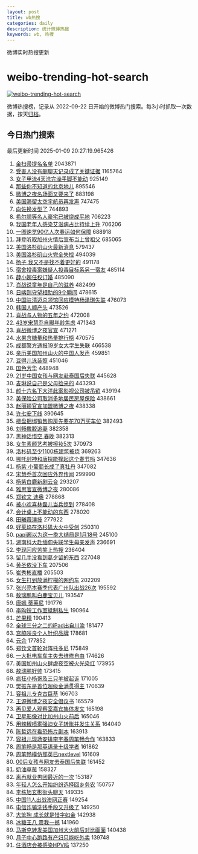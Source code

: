 ```yaml
---
layout: post
title: wb热搜
categories: daily
description: 统计微博热搜
keywords: wb, 热搜
---
```


微博实时热搜更新

# weibo-trending-hot-search

[![weibo-trending-hot-search](https://github.com/ameizi/weibo-trending-hot-search/actions/workflows/ci.yml/badge.svg)](https://github.com/ameizi/weibo-trending-hot-search/actions/workflows/ci.yml)

微博热搜榜，记录从 2022-09-22 日开始的微博热门搜索。每3小时抓取一次数据，按天[归档](./archives)。

## 今日热门搜索

<!-- BEGIN --> 
最后更新时间 2025-01-09 20:27:19.965426 
1. [金扫帚提名名单](https://s.weibo.com/weibo?q=%E9%87%91%E6%89%AB%E5%B8%9A%E6%8F%90%E5%90%8D%E5%90%8D%E5%8D%95&t=31&band_rank=1&Refer=top) 2043871
1. [受害人没有删聊天记录成了关键证据](https://s.weibo.com/weibo?q=%23%E5%8F%97%E5%AE%B3%E4%BA%BA%E6%B2%A1%E6%9C%89%E5%88%A0%E8%81%8A%E5%A4%A9%E8%AE%B0%E5%BD%95%E6%88%90%E4%BA%86%E5%85%B3%E9%94%AE%E8%AF%81%E6%8D%AE%23&t=31&band_rank=1&Refer=top) 1165764
1. [女子甲流4天洗完澡手脚不能动](https://s.weibo.com/weibo?q=%23%E5%A5%B3%E5%AD%90%E7%94%B2%E6%B5%814%E5%A4%A9%E6%B4%97%E5%AE%8C%E6%BE%A1%E6%89%8B%E8%84%9A%E4%B8%8D%E8%83%BD%E5%8A%A8%23&t=31&band_rank=2&Refer=top) 925149
1. [那些你不知道的北京地儿](https://s.weibo.com/weibo?q=%23%E9%82%A3%E4%BA%9B%E4%BD%A0%E4%B8%8D%E7%9F%A5%E9%81%93%E7%9A%84%E5%8C%97%E4%BA%AC%E5%9C%B0%E5%84%BF%23&t=31&band_rank=3&Refer=top) 895546
1. [微博之夜名场面又要来了](https://s.weibo.com/weibo?q=%23%E5%BE%AE%E5%8D%9A%E4%B9%8B%E5%A4%9C%E5%90%8D%E5%9C%BA%E9%9D%A2%E5%8F%88%E8%A6%81%E6%9D%A5%E4%BA%86%23&t=31&band_rank=4&Refer=top) 883198
1. [美国滞留太空宇航员再发声](https://s.weibo.com/weibo?q=%23%E7%BE%8E%E5%9B%BD%E6%BB%9E%E7%95%99%E5%A4%AA%E7%A9%BA%E5%AE%87%E8%88%AA%E5%91%98%E5%86%8D%E5%8F%91%E5%A3%B0%23&t=31&band_rank=5&Refer=top) 747475
1. [向佐换发型了](https://s.weibo.com/weibo?q=%E5%90%91%E4%BD%90%E6%8D%A2%E5%8F%91%E5%9E%8B%E4%BA%86&t=31&band_rank=6&Refer=top) 744893
1. [希尔顿等名人豪宅已被烧成平地](https://s.weibo.com/weibo?q=%23%E5%B8%8C%E5%B0%94%E9%A1%BF%E7%AD%89%E5%90%8D%E4%BA%BA%E8%B1%AA%E5%AE%85%E5%B7%B2%E8%A2%AB%E7%83%A7%E6%88%90%E5%B9%B3%E5%9C%B0%23&t=31&band_rank=2&Refer=top) 706223
1. [我国老年人感染艾滋病占比持续上升](https://s.weibo.com/weibo?q=%23%E6%88%91%E5%9B%BD%E8%80%81%E5%B9%B4%E4%BA%BA%E6%84%9F%E6%9F%93%E8%89%BE%E6%BB%8B%E7%97%85%E5%8D%A0%E6%AF%94%E6%8C%81%E7%BB%AD%E4%B8%8A%E5%8D%87%23&t=31&band_rank=7&Refer=top) 706206
1. [一图速览90亿人次春运如何保障](https://s.weibo.com/weibo?q=%E4%B8%80%E5%9B%BE%E9%80%9F%E8%A7%8890%E4%BA%BF%E4%BA%BA%E6%AC%A1%E6%98%A5%E8%BF%90%E5%A6%82%E4%BD%95%E4%BF%9D%E9%9A%9C&t=31&band_rank=3&Refer=top) 688918
1. [拜登听取加州火情后宣布当上曾祖父](https://s.weibo.com/weibo?q=%23%E6%8B%9C%E7%99%BB%E5%90%AC%E5%8F%96%E5%8A%A0%E5%B7%9E%E7%81%AB%E6%83%85%E5%90%8E%E5%AE%A3%E5%B8%83%E5%BD%93%E4%B8%8A%E6%9B%BE%E7%A5%96%E7%88%B6%23&t=31&band_rank=4&Refer=top) 685065
1. [美国洛杉矶山火最新消息](https://s.weibo.com/weibo?q=%23%E7%BE%8E%E5%9B%BD%E6%B4%9B%E6%9D%89%E7%9F%B6%E5%B1%B1%E7%81%AB%E6%9C%80%E6%96%B0%E6%B6%88%E6%81%AF%23&t=31&band_rank=8&Refer=top) 579437
1. [美国洛杉矶山火完全失控](https://s.weibo.com/weibo?q=%23%E7%BE%8E%E5%9B%BD%E6%B4%9B%E6%9D%89%E7%9F%B6%E5%B1%B1%E7%81%AB%E5%AE%8C%E5%85%A8%E5%A4%B1%E6%8E%A7%23&t=31&band_rank=5&Refer=top) 494039
1. [杨子 我又不是找不着更好的](https://s.weibo.com/weibo?q=%E6%9D%A8%E5%AD%90%20%E6%88%91%E5%8F%88%E4%B8%8D%E6%98%AF%E6%89%BE%E4%B8%8D%E7%9D%80%E6%9B%B4%E5%A5%BD%E7%9A%84&t=31&band_rank=6&Refer=top) 491178
1. [宿舍投毒案嫌疑人投毒目标系另一宿友](https://s.weibo.com/weibo?q=%23%E5%AE%BF%E8%88%8D%E6%8A%95%E6%AF%92%E6%A1%88%E5%AB%8C%E7%96%91%E4%BA%BA%E6%8A%95%E6%AF%92%E7%9B%AE%E6%A0%87%E7%B3%BB%E5%8F%A6%E4%B8%80%E5%AE%BF%E5%8F%8B%23&t=31&band_rank=10&Refer=top) 485114
1. [薛小婉任权订婚](https://s.weibo.com/weibo?q=%23%E8%96%9B%E5%B0%8F%E5%A9%89%E4%BB%BB%E6%9D%83%E8%AE%A2%E5%A9%9A%23&t=31&band_rank=11&Refer=top) 485090
1. [肖战说童年是自己的滋养](https://s.weibo.com/weibo?q=%23%E8%82%96%E6%88%98%E8%AF%B4%E7%AB%A5%E5%B9%B4%E6%98%AF%E8%87%AA%E5%B7%B1%E7%9A%84%E6%BB%8B%E5%85%BB%23&t=31&band_rank=12&Refer=top) 482499
1. [日喀则守望相助的9个瞬间](https://s.weibo.com/weibo?q=%23%E6%97%A5%E5%96%80%E5%88%99%E5%AE%88%E6%9C%9B%E7%9B%B8%E5%8A%A9%E7%9A%849%E4%B8%AA%E7%9E%AC%E9%97%B4%23&t=31&band_rank=7&Refer=top) 478615
1. [中国驻清迈总领馆回应模特杨泽琪失联](https://s.weibo.com/weibo?q=%23%E4%B8%AD%E5%9B%BD%E9%A9%BB%E6%B8%85%E8%BF%88%E6%80%BB%E9%A2%86%E9%A6%86%E5%9B%9E%E5%BA%94%E6%A8%A1%E7%89%B9%E6%9D%A8%E6%B3%BD%E7%90%AA%E5%A4%B1%E8%81%94%23&t=31&band_rank=8&Refer=top) 476073
1. [韩国人顺产头](https://s.weibo.com/weibo?q=%E9%9F%A9%E5%9B%BD%E4%BA%BA%E9%A1%BA%E4%BA%A7%E5%A4%B4&t=31&band_rank=9&Refer=top) 473526
1. [肖战与人物的五年之约](https://s.weibo.com/weibo?q=%23%E8%82%96%E6%88%98%E4%B8%8E%E4%BA%BA%E7%89%A9%E7%9A%84%E4%BA%94%E5%B9%B4%E4%B9%8B%E7%BA%A6%23&t=31&band_rank=10&Refer=top) 472008
1. [43岁宋慧乔自曝年龄焦虑](https://s.weibo.com/weibo?q=%2343%E5%B2%81%E5%AE%8B%E6%85%A7%E4%B9%94%E8%87%AA%E6%9B%9D%E5%B9%B4%E9%BE%84%E7%84%A6%E8%99%91%23&t=31&band_rank=11&Refer=top) 471343
1. [肖战微博之夜官宣](https://s.weibo.com/weibo?q=%23%E8%82%96%E6%88%98%E5%BE%AE%E5%8D%9A%E4%B9%8B%E5%A4%9C%E5%AE%98%E5%AE%A3%23&t=31&band_rank=12&Refer=top) 471271
1. [水果含糖量和热量排行榜](https://s.weibo.com/weibo?q=%E6%B0%B4%E6%9E%9C%E5%90%AB%E7%B3%96%E9%87%8F%E5%92%8C%E7%83%AD%E9%87%8F%E6%8E%92%E8%A1%8C%E6%A6%9C&t=31&band_rank=13&Refer=top) 470575
1. [成都警方通报19岁女大学生失联](https://s.weibo.com/weibo?q=%23%E6%88%90%E9%83%BD%E8%AD%A6%E6%96%B9%E9%80%9A%E6%8A%A519%E5%B2%81%E5%A5%B3%E5%A4%A7%E5%AD%A6%E7%94%9F%E5%A4%B1%E8%81%94%23&t=31&band_rank=14&Refer=top) 466538
1. [亲历美国加州山火的中国人发声](https://s.weibo.com/weibo?q=%23%E4%BA%B2%E5%8E%86%E7%BE%8E%E5%9B%BD%E5%8A%A0%E5%B7%9E%E5%B1%B1%E7%81%AB%E7%9A%84%E4%B8%AD%E5%9B%BD%E4%BA%BA%E5%8F%91%E5%A3%B0%23&t=31&band_rank=15&Refer=top) 459851
1. [豆得儿泳装照](https://s.weibo.com/weibo?q=%23%E8%B1%86%E5%BE%97%E5%84%BF%E6%B3%B3%E8%A3%85%E7%85%A7%23&t=31&band_rank=16&Refer=top) 451046
1. [国色芳华](https://s.weibo.com/weibo?q=%E5%9B%BD%E8%89%B2%E8%8A%B3%E5%8D%8E&t=31&band_rank=13&Refer=top) 448948
1. [21岁中国女孩与网友赴泰国后失联](https://s.weibo.com/weibo?q=%2321%E5%B2%81%E4%B8%AD%E5%9B%BD%E5%A5%B3%E5%AD%A9%E4%B8%8E%E7%BD%91%E5%8F%8B%E8%B5%B4%E6%B3%B0%E5%9B%BD%E5%90%8E%E5%A4%B1%E8%81%94%23&t=31&band_rank=17&Refer=top) 445628
1. [麦琳说自己是父母捡来的](https://s.weibo.com/weibo?q=%23%E9%BA%A6%E7%90%B3%E8%AF%B4%E8%87%AA%E5%B7%B1%E6%98%AF%E7%88%B6%E6%AF%8D%E6%8D%A1%E6%9D%A5%E7%9A%84%23&t=31&band_rank=18&Refer=top) 443293
1. [颜十六名下大洋此案影视公司被吊销](https://s.weibo.com/weibo?q=%23%E9%A2%9C%E5%8D%81%E5%85%AD%E5%90%8D%E4%B8%8B%E5%A4%A7%E6%B4%8B%E6%AD%A4%E6%A1%88%E5%BD%B1%E8%A7%86%E5%85%AC%E5%8F%B8%E8%A2%AB%E5%90%8A%E9%94%80%23&t=31&band_rank=19&Refer=top) 439194
1. [美保险公司取消多地居民房屋保险](https://s.weibo.com/weibo?q=%23%E7%BE%8E%E4%BF%9D%E9%99%A9%E5%85%AC%E5%8F%B8%E5%8F%96%E6%B6%88%E5%A4%9A%E5%9C%B0%E5%B1%85%E6%B0%91%E6%88%BF%E5%B1%8B%E4%BF%9D%E9%99%A9%23&t=31&band_rank=20&Refer=top) 438661
1. [赵丽颖官宣加盟微博之夜](https://s.weibo.com/weibo?q=%23%E8%B5%B5%E4%B8%BD%E9%A2%96%E5%AE%98%E5%AE%A3%E5%8A%A0%E7%9B%9F%E5%BE%AE%E5%8D%9A%E4%B9%8B%E5%A4%9C%23&t=31&band_rank=21&Refer=top) 438338
1. [许七安下线](https://s.weibo.com/weibo?q=%E8%AE%B8%E4%B8%83%E5%AE%89%E4%B8%8B%E7%BA%BF&t=31&band_rank=14&Refer=top) 390645
1. [楼盘捆绑销售购房先要花70万买车位](https://s.weibo.com/weibo?q=%23%E6%A5%BC%E7%9B%98%E6%8D%86%E7%BB%91%E9%94%80%E5%94%AE%E8%B4%AD%E6%88%BF%E5%85%88%E8%A6%81%E8%8A%B170%E4%B8%87%E4%B9%B0%E8%BD%A6%E4%BD%8D%23&t=31&band_rank=15&Refer=top) 382493
1. [刘畅撒胶追妻](https://s.weibo.com/weibo?q=%23%E5%88%98%E7%95%85%E6%92%92%E8%83%B6%E8%BF%BD%E5%A6%BB%23&t=31&band_rank=16&Refer=top) 382358
1. [黑神话悟空 春晚](https://s.weibo.com/weibo?q=%E9%BB%91%E7%A5%9E%E8%AF%9D%E6%82%9F%E7%A9%BA%20%E6%98%A5%E6%99%9A&t=31&band_rank=17&Refer=top) 382313
1. [女生素颜艺考被擦妆5次](https://s.weibo.com/weibo?q=%23%E5%A5%B3%E7%94%9F%E7%B4%A0%E9%A2%9C%E8%89%BA%E8%80%83%E8%A2%AB%E6%93%A6%E5%A6%865%E6%AC%A1%23&t=31&band_rank=22&Refer=top) 370973
1. [洛杉矶至少1100栋建筑被烧](https://s.weibo.com/weibo?q=%23%E6%B4%9B%E6%9D%89%E7%9F%B6%E8%87%B3%E5%B0%911100%E6%A0%8B%E5%BB%BA%E7%AD%91%E8%A2%AB%E7%83%A7%23&t=31&band_rank=19&Refer=top) 369263
1. [哪吒封神和唐探能撑起这个春节吗](https://s.weibo.com/weibo?q=%23%E5%93%AA%E5%90%92%E5%B0%81%E7%A5%9E%E5%92%8C%E5%94%90%E6%8E%A2%E8%83%BD%E6%92%91%E8%B5%B7%E8%BF%99%E4%B8%AA%E6%98%A5%E8%8A%82%E5%90%97%23&t=31&band_rank=20&Refer=top) 347636
1. [杨紫 小葡萄长成了真牡丹](https://s.weibo.com/weibo?q=%E6%9D%A8%E7%B4%AB%20%E5%B0%8F%E8%91%A1%E8%90%84%E9%95%BF%E6%88%90%E4%BA%86%E7%9C%9F%E7%89%A1%E4%B8%B9&t=31&band_rank=21&Refer=top) 347082
1. [宋慧乔首次回应外界传闻](https://s.weibo.com/weibo?q=%23%E5%AE%8B%E6%85%A7%E4%B9%94%E9%A6%96%E6%AC%A1%E5%9B%9E%E5%BA%94%E5%A4%96%E7%95%8C%E4%BC%A0%E9%97%BB%23&t=31&band_rank=23&Refer=top) 299990
1. [杨紫白鹿新剧云合](https://s.weibo.com/weibo?q=%23%E6%9D%A8%E7%B4%AB%E7%99%BD%E9%B9%BF%E6%96%B0%E5%89%A7%E4%BA%91%E5%90%88%23&t=31&band_rank=23&Refer=top) 293207
1. [雅思官宣微博之夜](https://s.weibo.com/weibo?q=%23%E9%9B%85%E6%80%9D%E5%AE%98%E5%AE%A3%E5%BE%AE%E5%8D%9A%E4%B9%8B%E5%A4%9C%23&t=31&band_rank=24&Refer=top) 280086
1. [郑钦文 迪奥](https://s.weibo.com/weibo?q=%E9%83%91%E9%92%A6%E6%96%87%20%E8%BF%AA%E5%A5%A5&t=31&band_rank=25&Refer=top) 278868
1. [被小欢喜林磊儿当兵惊到](https://s.weibo.com/weibo?q=%E8%A2%AB%E5%B0%8F%E6%AC%A2%E5%96%9C%E6%9E%97%E7%A3%8A%E5%84%BF%E5%BD%93%E5%85%B5%E6%83%8A%E5%88%B0&t=31&band_rank=26&Refer=top) 278408
1. [会计桌上不能动的东西](https://s.weibo.com/weibo?q=%E4%BC%9A%E8%AE%A1%E6%A1%8C%E4%B8%8A%E4%B8%8D%E8%83%BD%E5%8A%A8%E7%9A%84%E4%B8%9C%E8%A5%BF&t=31&band_rank=24&Refer=top) 278020
1. [田曦薇演技](https://s.weibo.com/weibo?q=%E7%94%B0%E6%9B%A6%E8%96%87%E6%BC%94%E6%8A%80&t=31&band_rank=27&Refer=top) 277922
1. [好莱坞在洛杉矶大火中受创](https://s.weibo.com/weibo?q=%23%E5%A5%BD%E8%8E%B1%E5%9D%9E%E5%9C%A8%E6%B4%9B%E6%9D%89%E7%9F%B6%E5%A4%A7%E7%81%AB%E4%B8%AD%E5%8F%97%E5%88%9B%23&t=31&band_rank=28&Refer=top) 250310
1. [papi酱以为这一季大结局是1月18号](https://s.weibo.com/weibo?q=%23papi%E9%85%B1%E4%BB%A5%E4%B8%BA%E8%BF%99%E4%B8%80%E5%AD%A3%E5%A4%A7%E7%BB%93%E5%B1%80%E6%98%AF1%E6%9C%8818%E5%8F%B7%23&t=31&band_rank=25&Refer=top) 245100
1. [湖南科大赴缅甸失联学生母亲发声](https://s.weibo.com/weibo?q=%23%E6%B9%96%E5%8D%97%E7%A7%91%E5%A4%A7%E8%B5%B4%E7%BC%85%E7%94%B8%E5%A4%B1%E8%81%94%E5%AD%A6%E7%94%9F%E6%AF%8D%E4%BA%B2%E5%8F%91%E5%A3%B0%23&t=31&band_rank=26&Refer=top) 236691
1. [李现回应苦笑上热搜](https://s.weibo.com/weibo?q=%23%E6%9D%8E%E7%8E%B0%E5%9B%9E%E5%BA%94%E8%8B%A6%E7%AC%91%E4%B8%8A%E7%83%AD%E6%90%9C%23&t=31&band_rank=30&Refer=top) 236404
1. [留几手没看到葛夕留的东西](https://s.weibo.com/weibo?q=%23%E7%95%99%E5%87%A0%E6%89%8B%E6%B2%A1%E7%9C%8B%E5%88%B0%E8%91%9B%E5%A4%95%E7%95%99%E7%9A%84%E4%B8%9C%E8%A5%BF%23&t=31&band_rank=27&Refer=top) 227048
1. [黄圣依没下车](https://s.weibo.com/weibo?q=%23%E9%BB%84%E5%9C%A3%E4%BE%9D%E6%B2%A1%E4%B8%8B%E8%BD%A6%23&t=31&band_rank=28&Refer=top) 207506
1. [崔秀彬直播](https://s.weibo.com/weibo?q=%E5%B4%94%E7%A7%80%E5%BD%AC%E7%9B%B4%E6%92%AD&t=31&band_rank=33&Refer=top) 205503
1. [女生打到放满柠檬的网约车](https://s.weibo.com/weibo?q=%23%E5%A5%B3%E7%94%9F%E6%89%93%E5%88%B0%E6%94%BE%E6%BB%A1%E6%9F%A0%E6%AA%AC%E7%9A%84%E7%BD%91%E7%BA%A6%E8%BD%A6%23&t=31&band_rank=34&Refer=top) 202209
1. [张兴亮本赛季代表广州队出战26次](https://s.weibo.com/weibo?q=%23%E5%BC%A0%E5%85%B4%E4%BA%AE%E6%9C%AC%E8%B5%9B%E5%AD%A3%E4%BB%A3%E8%A1%A8%E5%B9%BF%E5%B7%9E%E9%98%9F%E5%87%BA%E6%88%9826%E6%AC%A1%23&t=31&band_rank=29&Refer=top) 195592
1. [敖瑞鹏叫白鹿宝贝儿](https://s.weibo.com/weibo?q=%E6%95%96%E7%91%9E%E9%B9%8F%E5%8F%AB%E7%99%BD%E9%B9%BF%E5%AE%9D%E8%B4%9D%E5%84%BF&t=31&band_rank=30&Refer=top) 193547
1. [唐嫣 蒂芙尼](https://s.weibo.com/weibo?q=%E5%94%90%E5%AB%A3%20%E8%92%82%E8%8A%99%E5%B0%BC&t=31&band_rank=31&Refer=top) 191776
1. [李昀锐工作室抵制私生](https://s.weibo.com/weibo?q=%23%E6%9D%8E%E6%98%80%E9%94%90%E5%B7%A5%E4%BD%9C%E5%AE%A4%E6%8A%B5%E5%88%B6%E7%A7%81%E7%94%9F%23&t=31&band_rank=35&Refer=top) 190964
1. [芒果精](https://s.weibo.com/weibo?q=%E8%8A%92%E6%9E%9C%E7%B2%BE&t=31&band_rank=36&Refer=top) 190413
1. [全球三分之二的iPad出自川渝](https://s.weibo.com/weibo?q=%23%E5%85%A8%E7%90%83%E4%B8%89%E5%88%86%E4%B9%8B%E4%BA%8C%E7%9A%84iPad%E5%87%BA%E8%87%AA%E5%B7%9D%E6%B8%9D%23&t=31&band_rank=32&Refer=top) 181477
1. [宫脇咲良个人针织品牌](https://s.weibo.com/weibo?q=%23%E5%AE%AB%E8%84%87%E5%92%B2%E8%89%AF%E4%B8%AA%E4%BA%BA%E9%92%88%E7%BB%87%E5%93%81%E7%89%8C%23&t=31&band_rank=33&Refer=top) 178681
1. [云合](https://s.weibo.com/weibo?q=%E4%BA%91%E5%90%88&t=31&band_rank=34&Refer=top) 177852
1. [郑钦文首轮对阵托多尼](https://s.weibo.com/weibo?q=%23%E9%83%91%E9%92%A6%E6%96%87%E9%A6%96%E8%BD%AE%E5%AF%B9%E9%98%B5%E6%89%98%E5%A4%9A%E5%B0%BC%23&t=31&band_rank=37&Refer=top) 175849
1. [一大批电车车主失去维修自由](https://s.weibo.com/weibo?q=%23%E4%B8%80%E5%A4%A7%E6%89%B9%E7%94%B5%E8%BD%A6%E8%BD%A6%E4%B8%BB%E5%A4%B1%E5%8E%BB%E7%BB%B4%E4%BF%AE%E8%87%AA%E7%94%B1%23&t=31&band_rank=35&Refer=top) 174626
1. [美国加州山火肆虐夜空被火光染红](https://s.weibo.com/weibo?q=%23%E7%BE%8E%E5%9B%BD%E5%8A%A0%E5%B7%9E%E5%B1%B1%E7%81%AB%E8%82%86%E8%99%90%E5%A4%9C%E7%A9%BA%E8%A2%AB%E7%81%AB%E5%85%89%E6%9F%93%E7%BA%A2%23&t=31&band_rank=42&Refer=top) 173955
1. [敖瑞鹏好帅](https://s.weibo.com/weibo?q=%E6%95%96%E7%91%9E%E9%B9%8F%E5%A5%BD%E5%B8%85&t=31&band_rank=39&Refer=top) 173415
1. [疯狂小杨哥及三只羊被起诉](https://s.weibo.com/weibo?q=%23%E7%96%AF%E7%8B%82%E5%B0%8F%E6%9D%A8%E5%93%A5%E5%8F%8A%E4%B8%89%E5%8F%AA%E7%BE%8A%E8%A2%AB%E8%B5%B7%E8%AF%89%23&t=31&band_rank=40&Refer=top) 171005
1. [樊振东是首位超级金满贯得主](https://s.weibo.com/weibo?q=%23%E6%A8%8A%E6%8C%AF%E4%B8%9C%E6%98%AF%E9%A6%96%E4%BD%8D%E8%B6%85%E7%BA%A7%E9%87%91%E6%BB%A1%E8%B4%AF%E5%BE%97%E4%B8%BB%23&t=31&band_rank=36&Refer=top) 170639
1. [容祖儿专克古巨基](https://s.weibo.com/weibo?q=%23%E5%AE%B9%E7%A5%96%E5%84%BF%E4%B8%93%E5%85%8B%E5%8F%A4%E5%B7%A8%E5%9F%BA%23&t=31&band_rank=41&Refer=top) 166703
1. [王源微博之夜安全倡议书](https://s.weibo.com/weibo?q=%23%E7%8E%8B%E6%BA%90%E5%BE%AE%E5%8D%9A%E4%B9%8B%E5%A4%9C%E5%AE%89%E5%85%A8%E5%80%A1%E8%AE%AE%E4%B9%A6%23&t=31&band_rank=42&Refer=top) 165579
1. [再见爱人观察室嘉宾集体发文](https://s.weibo.com/weibo?q=%23%E5%86%8D%E8%A7%81%E7%88%B1%E4%BA%BA%E8%A7%82%E5%AF%9F%E5%AE%A4%E5%98%89%E5%AE%BE%E9%9B%86%E4%BD%93%E5%8F%91%E6%96%87%23&t=31&band_rank=37&Refer=top) 165198
1. [卫星影像对比加州山火前后](https://s.weibo.com/weibo?q=%23%E5%8D%AB%E6%98%9F%E5%BD%B1%E5%83%8F%E5%AF%B9%E6%AF%94%E5%8A%A0%E5%B7%9E%E5%B1%B1%E7%81%AB%E5%89%8D%E5%90%8E%23&t=31&band_rank=43&Refer=top) 165046
1. [用辣椒喷雾强迫女子转账并发生关系](https://s.weibo.com/weibo?q=%23%E7%94%A8%E8%BE%A3%E6%A4%92%E5%96%B7%E9%9B%BE%E5%BC%BA%E8%BF%AB%E5%A5%B3%E5%AD%90%E8%BD%AC%E8%B4%A6%E5%B9%B6%E5%8F%91%E7%94%9F%E5%85%B3%E7%B3%BB%23&t=31&band_rank=44&Refer=top) 164040
1. [陈哲远在看恐怖片剧本](https://s.weibo.com/weibo?q=%E9%99%88%E5%93%B2%E8%BF%9C%E5%9C%A8%E7%9C%8B%E6%81%90%E6%80%96%E7%89%87%E5%89%A7%E6%9C%AC&t=31&band_rank=45&Refer=top) 163913
1. [容祖儿现场安排李宇春周笔畅合作](https://s.weibo.com/weibo?q=%23%E5%AE%B9%E7%A5%96%E5%84%BF%E7%8E%B0%E5%9C%BA%E5%AE%89%E6%8E%92%E6%9D%8E%E5%AE%87%E6%98%A5%E5%91%A8%E7%AC%94%E7%95%85%E5%90%88%E4%BD%9C%23&t=31&band_rank=46&Refer=top) 163833
1. [周笔畅是那英语录十级学者](https://s.weibo.com/weibo?q=%23%E5%91%A8%E7%AC%94%E7%95%85%E6%98%AF%E9%82%A3%E8%8B%B1%E8%AF%AD%E5%BD%95%E5%8D%81%E7%BA%A7%E5%AD%A6%E8%80%85%23&t=31&band_rank=38&Refer=top) 161862
1. [周笔畅模仿那英已nextlevel](https://s.weibo.com/weibo?q=%23%E5%91%A8%E7%AC%94%E7%95%85%E6%A8%A1%E4%BB%BF%E9%82%A3%E8%8B%B1%E5%B7%B2nextlevel%23&t=31&band_rank=39&Refer=top) 161609
1. [00后女孩与网友去泰国后失联](https://s.weibo.com/weibo?q=%2300%E5%90%8E%E5%A5%B3%E5%AD%A9%E4%B8%8E%E7%BD%91%E5%8F%8B%E5%8E%BB%E6%B3%B0%E5%9B%BD%E5%90%8E%E5%A4%B1%E8%81%94%23&t=31&band_rank=40&Refer=top) 161452
1. [奶油草莓](https://s.weibo.com/weibo?q=%E5%A5%B6%E6%B2%B9%E8%8D%89%E8%8E%93&t=31&band_rank=41&Refer=top) 158327
1. [离再就业男团最近的一次](https://s.weibo.com/weibo?q=%E7%A6%BB%E5%86%8D%E5%B0%B1%E4%B8%9A%E7%94%B7%E5%9B%A2%E6%9C%80%E8%BF%91%E7%9A%84%E4%B8%80%E6%AC%A1&t=31&band_rank=48&Refer=top) 153187
1. [年轻人怎么开始纷纷选择回乡务农](https://s.weibo.com/weibo?q=%23%E5%B9%B4%E8%BD%BB%E4%BA%BA%E6%80%8E%E4%B9%88%E5%BC%80%E5%A7%8B%E7%BA%B7%E7%BA%B7%E9%80%89%E6%8B%A9%E5%9B%9E%E4%B9%A1%E5%8A%A1%E5%86%9C%23&t=31&band_rank=50&Refer=top) 150757
1. [李栋旭玄彬街头聊天](https://s.weibo.com/weibo?q=%23%E6%9D%8E%E6%A0%8B%E6%97%AD%E7%8E%84%E5%BD%AC%E8%A1%97%E5%A4%B4%E8%81%8A%E5%A4%A9%23&t=31&band_rank=43&Refer=top) 149335
1. [中国11人出战澳网正赛](https://s.weibo.com/weibo?q=%23%E4%B8%AD%E5%9B%BD11%E4%BA%BA%E5%87%BA%E6%88%98%E6%BE%B3%E7%BD%91%E6%AD%A3%E8%B5%9B%23&t=31&band_rank=44&Refer=top) 149254
1. [电信诈骗洗钱手段又升级了](https://s.weibo.com/weibo?q=%23%E7%94%B5%E4%BF%A1%E8%AF%88%E9%AA%97%E6%B4%97%E9%92%B1%E6%89%8B%E6%AE%B5%E5%8F%88%E5%8D%87%E7%BA%A7%E4%BA%86%23&t=31&band_rank=45&Refer=top) 149250
1. [大笨狗 成长就是惜字如金](https://s.weibo.com/weibo?q=%E5%A4%A7%E7%AC%A8%E7%8B%97%20%E6%88%90%E9%95%BF%E5%B0%B1%E6%98%AF%E6%83%9C%E5%AD%97%E5%A6%82%E9%87%91&t=31&band_rank=46&Refer=top) 142938
1. [冰糖王八 震我一撼](https://s.weibo.com/weibo?q=%E5%86%B0%E7%B3%96%E7%8E%8B%E5%85%AB%20%E9%9C%87%E6%88%91%E4%B8%80%E6%92%BC&t=31&band_rank=47&Refer=top) 141960
1. [马斯克转发美国加州大火前后对比画面](https://s.weibo.com/weibo?q=%23%E9%A9%AC%E6%96%AF%E5%85%8B%E8%BD%AC%E5%8F%91%E7%BE%8E%E5%9B%BD%E5%8A%A0%E5%B7%9E%E5%A4%A7%E7%81%AB%E5%89%8D%E5%90%8E%E5%AF%B9%E6%AF%94%E7%94%BB%E9%9D%A2%23&t=31&band_rank=48&Refer=top) 140438
1. [月子中心跑路有产妇只能吃外卖](https://s.weibo.com/weibo?q=%23%E6%9C%88%E5%AD%90%E4%B8%AD%E5%BF%83%E8%B7%91%E8%B7%AF%E6%9C%89%E4%BA%A7%E5%A6%87%E5%8F%AA%E8%83%BD%E5%90%83%E5%A4%96%E5%8D%96%23&t=31&band_rank=49&Refer=top) 139748
1. [住酒店会被感染HPV吗](https://s.weibo.com/weibo?q=%23%E4%BD%8F%E9%85%92%E5%BA%97%E4%BC%9A%E8%A2%AB%E6%84%9F%E6%9F%93HPV%E5%90%97%23&t=31&band_rank=50&Refer=top) 137250
<!-- END -->

